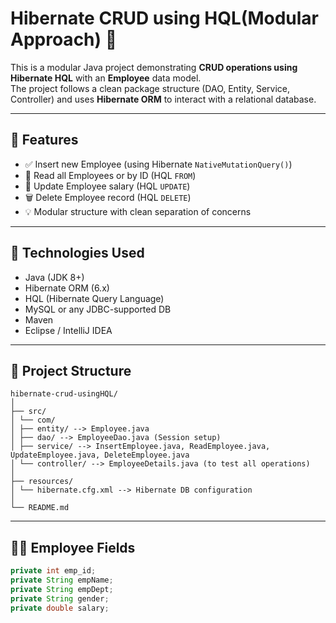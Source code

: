 # Hibernate CRUD using HQL(Modular Approach) 🧩

This is a modular Java project demonstrating **CRUD operations using Hibernate HQL** with an **Employee** data model.  
The project follows a clean package structure (DAO, Entity, Service, Controller) and uses **Hibernate ORM** to interact with a relational database.

---

## 🚀 Features

- ✅ Insert new Employee (using Hibernate `NativeMutationQuery()`)
- 📖 Read all Employees or by ID (HQL `FROM`)
- 📝 Update Employee salary (HQL `UPDATE`)
- 🗑️ Delete Employee record (HQL `DELETE`)
- 💡 Modular structure with clean separation of concerns

---

## 🧾 Technologies Used

- Java (JDK 8+)
- Hibernate ORM (6.x)
- HQL (Hibernate Query Language)
- MySQL or any JDBC-supported DB
- Maven
- Eclipse / IntelliJ IDEA

---

## 📂 Project Structure


```
hibernate-crud-usingHQL/
│
├── src/
│ └── com/
│ ├── entity/ --> Employee.java
│ ├── dao/ --> EmployeeDao.java (Session setup)
│ ├── service/ --> InsertEmployee.java, ReadEmployee.java, UpdateEmployee.java, DeleteEmployee.java
│ └── controller/ --> EmployeeDetails.java (to test all operations)
│
├── resources/
│ └── hibernate.cfg.xml --> Hibernate DB configuration
│
└── README.md
```


---

## 🧑‍💼 Employee Fields

```java
private int emp_id;
private String empName;
private String empDept;
private String gender;
private double salary;
```
